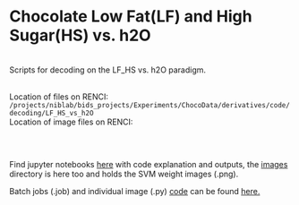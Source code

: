 # Chocolate Low Fat(LF) and High Sugar(HS) vs. h2O  
<br>
Scripts for decoding on the LF_HS vs. h2O paradigm.  
<br>
<br>

Location of files on RENCI: 
``` /projects/niblab/bids_projects/Experiments/ChocoData/derivatives/code/decoding/LF_HS_vs_h2O```  
Location of image files on RENCI:  
```/projects/niblab/bids_projects/Experiments/ChocoData/derivatives/code/decoding/LF_HS_vs_h2O/images
```

<br>


Find jupyter notebooks [here](https://github.com/niblunc/ChocolateData/tree/master/ana/SVM_Decoding/LF_HS_vs_h2O/notebooks) with code explanation and outputs, the [images](https://github.com/niblunc/ChocolateData/tree/master/ana/SVM_Decoding/LF_HS_vs_h2O/notebooks/images) directory is here too and holds the SVM weight images (.png). 

Batch jobs (.job) and individual image (.py)  [code](https://github.com/niblunc/ChocolateData/tree/master/data_ana/SVM_Decoding/LF_HS_vs_h2O/code) can be found [here.](https://github.com/niblunc/ChocolateData/tree/master/data_ana/SVM_Decoding/LF_HS_vs_h2O/code)     
